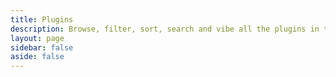 ```yaml
---
title: Plugins
description: Browse, filter, sort, search and vibe all the plugins in the Lando ecosystem
layout: page
sidebar: false
aside: false
---
```

<VPLCollectionPage>
  <VPLCollectionPageTitle>
    <template #title>
      Plugins
    </template>
    <template #lead>
      It's dangerous to go alone, take some of these:
    </template>
  </VPLCollectionPageTitle>
  <div class="other-tags">
    <VPLCollectionTag @click="toggle()" v-bind="toggleTag"/>
  </div>
  <VPLCollectionPageTags v-model="filteredTags" />
  <VPLPluginItems :key="toggleTag.type" :items="pages" :tags="filteredTags" :type="toggleTag.type"/>
</VPLCollectionPage>

<script setup>
import {computed, reactive, ref} from 'vue';
import {useCollection} from '@lando/vitepress-theme-default-plus';
import {VPLCollectionPage, VPLCollectionPageTags, VPLCollectionPageTitle} from '@lando/vitepress-theme-default-plus';
import VPLCollectionTag from '@lando/vitepress-theme-default-plus/components/VPLCollectionTag.vue';
import VPLPluginItems from '.vitepress/theme/VPLPluginItems.vue';

const cardSVG = '<svg xmlns="http://www.w3.org/2000/svg" viewBox="0 0 16 16" fill="currentColor" class="w-4 h-4"><path fill-rule="evenodd" d="M3 3a2 2 0 0 0-2 2v6a2 2 0 0 0 2 2h10a2 2 0 0 0 2-2V5a2 2 0 0 0-2-2H3Zm2.5 5a1.5 1.5 0 1 0 0-3 1.5 1.5 0 0 0 0 3ZM10 5.75a.75.75 0 0 1 .75-.75h1.5a.75.75 0 0 1 0 1.5h-1.5a.75.75 0 0 1-.75-.75Zm.75 3.75a.75.75 0 0 0 0 1.5h1.5a.75.75 0 0 0 0-1.5h-1.5ZM10 8a.75.75 0 0 1 .75-.75h1.5a.75.75 0 0 1 0 1.5h-1.5A.75.75 0 0 1 10 8Zm-2.378 3c.346 0 .583-.343.395-.633A2.998 2.998 0 0 0 5.5 9a2.998 2.998 0 0 0-2.517 1.367c-.188.29.05.633.395.633h4.244Z" clip-rule="evenodd" /></svg>';
const iconSVG = '<svg xmlns="http://www.w3.org/2000/svg" viewBox="0 0 16 16" fill="currentColor" class="w-4 h-4"><path d="M3.5 2A1.5 1.5 0 0 0 2 3.5v2A1.5 1.5 0 0 0 3.5 7h2A1.5 1.5 0 0 0 7 5.5v-2A1.5 1.5 0 0 0 5.5 2h-2ZM3.5 9A1.5 1.5 0 0 0 2 10.5v2A1.5 1.5 0 0 0 3.5 14h2A1.5 1.5 0 0 0 7 12.5v-2A1.5 1.5 0 0 0 5.5 9h-2ZM9 3.5A1.5 1.5 0 0 1 10.5 2h2A1.5 1.5 0 0 1 14 3.5v2A1.5 1.5 0 0 1 12.5 7h-2A1.5 1.5 0 0 1 9 5.5v-2ZM10.5 9A1.5 1.5 0 0 0 9 10.5v2a1.5 1.5 0 0 0 1.5 1.5h2a1.5 1.5 0 0 0 1.5-1.5v-2A1.5 1.5 0 0 0 12.5 9h-2Z" /></svg>';

function omit(obj, ...props) {
  const result = { ...obj };
  props.forEach(function(prop) {
    delete result[prop];
  });
  return result;
}
// lets omit these for now, we can add them back when we have more plugins
const omitTags = ['official', 'unsupported'];
const {pages, tags} = useCollection('plugins');

const cards = ref(true);
const filteredTags = reactive(omit(tags, ...omitTags));
const toggleTag = computed(() => ({
  color: 'var(--vp-c-brand-soft)',
  styles: {
    'border-color': 'var(--vp-c-brand-soft)',
  },
  icon: cards.value ? iconSVG : cardSVG,
  text: cards.value ? 'show icons' : 'show cards',
  type: cards.value ? 'card' : 'icon',
}));

const toggle = () => {
  cards.value = !cards.value;
}
</script>

<style scoped>
.other-tags {
  display: flex;
  flex-wrap: wrap;
  gap: 5px;
  justify-content: center;
  align-items: center;
  padding: 0 12px 0;
}
</style>
